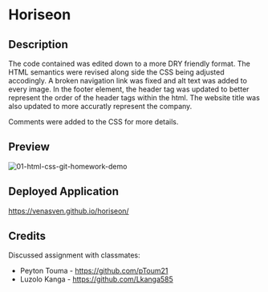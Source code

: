 # Horiseon

## Description

The code contained was edited down to a more DRY friendly format. The HTML semantics were revised along side the CSS being adjusted accodingly. A broken navigation link was fixed and alt text was added to every image. In the footer element, the header tag was updated to better represent the order of the header tags within the html. The website title was also updated to more accuratly represent the company.

Comments were added to the CSS for more details.

## Preview

![01-html-css-git-homework-demo](https://github.com/venasven/horiseon/assets/141704995/5b57e9d8-267e-4448-9b1f-27ed9f28adec)

## Deployed Application
https://venasven.github.io/horiseon/

## Credits
Discussed assignment with classmates:
* Peyton Touma - https://github.com/pToum21
* Luzolo Kanga - https://github.com/Lkanga585


